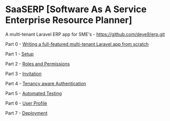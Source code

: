 # SaaSERP [Software As A Service Enterprise Resource Planner]

A multi-tenant Laravel ERP app for SME's - https://github.com/deye9/erp.git

Part 0 - [Writing a full-featured multi-tenant Laravel app from scratch](https://medium.com/@ashokgelal/writing-a-full-featured-multi-tenant-laravel-app-from-scratch-a0e1a7350d9d)

Part 1 - [Setup](https://medium.com/@ashokgelal/a-full-featured-multi-tenant-app-with-laravel-part-1-4049a3cc229d)

Part 2 - [Roles and Permissions](https://medium.com/@ashokgelal/a-full-featured-multi-tenant-app-with-laravel-part-2-roles-and-permissions-d9a5bfe5d525)

Part 3 - [Invitation](https://medium.com/@ashokgelal/a-full-featured-multi-tenant-app-with-laravel-part-3-invitation-c982dca55eb9)

Part 4 - [Tenancy aware Authentication](https://medium.com/@ashokgelal/a-full-featured-multi-tenant-app-with-laravel-part-4-tenancy-aware-authentication-e0ee37270bc8)

Part 5 - [Automated Testing](https://medium.com/@ashokgelal/a-full-featured-multi-tenant-app-with-laravel-part-2-unit-tests-96d6dfbf0617)

Part 6 - [User Profile](https://medium.com/@ashokgelal/a-full-featured-multi-tenant-app-with-laravel-part-5-user-profile-5c3d0c655f3a)

Part 7 - [Deployment](https://blog.usejournal.com/a-full-featured-multi-tenant-app-with-laravel-part-7-deployment-40bb3c895627)
